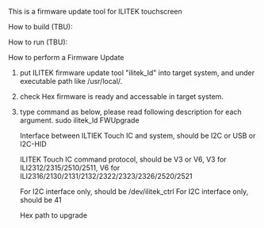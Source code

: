 This is a firmware update tool for ILITEK touchscreen

How to build (TBU):

How to run (TBU):

How to perform a Firmware Update
1. put ILITEK firmware update tool "ilitek_ld" into target system, and under executable path like /usr/local/.
2. check Hex firmware is ready and accessable in target system.
3. type command as below, please read following description for each argument.
      sudo ilitek_ld FWUpgrade <Interface> <Protocol> <i2c driver file node> <i2c addr> <Hex path>
      
      <Interface> Interface between ILTIEK Touch IC and system, should be I2C or USB or I2C-HID
        
      <Protocol>  ILITEK Touch IC command protocol, should be V3 or V6,
                  V3 for ILI2312/2315/2510/2511, V6 for ILI2316/2130/2131/2132/2322/2323/2326/2520/2521
        
      <i2c driver file node> For I2C interface only, should be /dev/ilitek_ctrl
      <i2c addr>  For I2C interface only, should be 41
      
      <Hex path>  Hex path to upgrade
